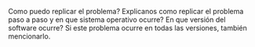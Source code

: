 Como puedo replicar el problema?
Explicanos como replicar el problema paso a paso y en que sistema operativo ocurre?
En que versión del software ocurre?
Si este problema ocurre en todas las versiones, también mencionarlo.
